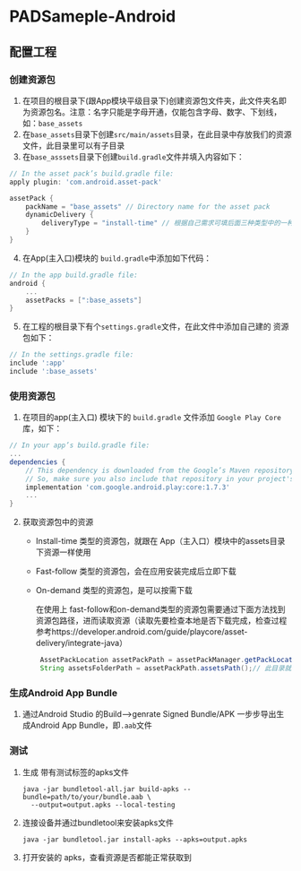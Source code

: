 # PADSameple-Android

## 配置工程

### 创建资源包

1. 在项目的根目录下(跟App模块平级目录下)创建资源包文件夹，此文件夹名即为资源包名。注意：名字只能是字母开通，仅能包含字母、数字、下划线，如：`base_assets`
2. 在`base_assets`目录下创建`src/main/assets`目录，在此目录中存放我们的资源文件，此目录里可以有子目录
3. 在`base_asssets`目录下创建`build.gradle`文件并填入内容如下：

```groovy
// In the asset pack’s build.gradle file:
apply plugin: 'com.android.asset-pack'

assetPack {
    packName = "base_assets" // Directory name for the asset pack
    dynamicDelivery {
        deliveryType = "install-time" // 根据自己需求可填后面三种类型中的一种[ install-time | fast-follow | on-demand ]
    }
}
```

4. 在App(主入口)模块的 `build.gradle`中添加如下代码：

```groovy
// In the app build.gradle file:
android {
    ...
    assetPacks = [":base_assets"]
}
```

5. 在工程的根目录下有个`settings.gradle`文件，在此文件中添加自己建的 资源包如下：

```groovy
// In the settings.gradle file:
include ':app'
include ':base_assets'
```



### 使用资源包

1. 在项目的app(主入口) 模块下的 `build.gradle` 文件添加 `Google Play Core` 库，如下：

```groovy
// In your app’s build.gradle file:
...
dependencies {
    // This dependency is downloaded from the Google’s Maven repository.
    // So, make sure you also include that repository in your project's build.gradle file.
    implementation 'com.google.android.play:core:1.7.3'
    ...
}
```

2. 获取资源包中的资源

   - Install-time 类型的资源包，就跟在 App（主入口）模块中的assets目录下资源一样使用

   - Fast-follow 类型的资源包，会在应用安装完成后立即下载

   - On-demand 类型的资源包，是可以按需下载

     在使用上 fast-follow和on-demand类型的资源包需要通过下面方法找到资源包路径，进而读取资源（读取先要检查本地是否下载完成，检查过程参考https://developer.android.com/guide/playcore/asset-delivery/integrate-java）

     ```java
      AssetPackLocation assetPackPath = assetPackManager.getPackLocation(assetPack);
      String assetsFolderPath = assetPackPath.assetsPath();// 此目录就是资源包目录了
     ```

### 生成Android App Bundle

1. 通过Android Studio 的Build-->genrate Signed Bundle/APK 一步步导出生成Android App Bundle，即`.aab`文件

### 测试

1. 生成 带有测试标签的apks文件

   ```shell
   java -jar bundletool-all.jar build-apks --bundle=path/to/your/bundle.aab \
     --output=output.apks --local-testing
   ```

2. 连接设备并通过bundletool来安装apks文件

   ```shell
   java -jar bundletool.jar install-apks --apks=output.apks
   ```

3. 打开安装的 apks，查看资源是否都能正常获取到
